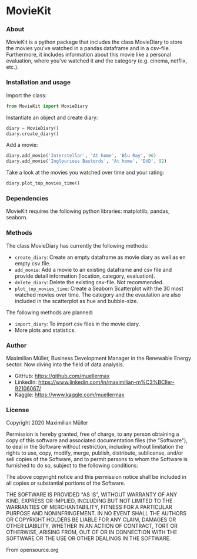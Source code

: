 # MovieKit


### About

MovieKit is a python package that includes the class MovieDiary to store the movies you've watched in a pandas dataframe 
and in a csv-file. Furthermore, it includes information about this movie like a personal evaluation, where you've 
watched it and the category (e.g. cinema, netflix, etc.). 


### Installation and usage

Import the class: 
```python
from MovieKit import MovieDiary
```
Instantiate an object and create diary: 
```python
diary = MovieDiary()
diary.create_diary()
```

Add a movie: 
```python
diary.add_movie('Interstellar', 'At home', 'Blu Ray', 96)
diary.add_movie('Inglourious Basterds', 'At home', 'DVD', 92)
```

Take a look at the movies you watched over time and your rating: 
```python
diary.plot_top_movies_time()
```


### Dependencies

MovieKit requires the following python libraries: matplotlib, pandas, seaborn. 


### Methods

The class MovieDiary has currently the following methods: 
* `create_diary`: Create an empty dataframe as movie diary as well as en empty csv file. 
* `add_movie`: Add a movie to an existing dataframe and csv file and provide detail information (location, category, 
evaluation). 
* `delete_diary`: Delete the existing csv-file. Not recommended. 
* `plot_top_movies_time`: Create a Seaborn Scatterplot with the 30 most watched movies over time. The category and the 
evaulation are also included in the scatterplot as hue and bubble-size. 

The following methods are planned: 
* `import_diary`: To import csv files in the movie diary. 
* More plots and statistics. 


### Author

Maximilian Müller, Business Development Manager in the Renewable Energy sector. Now diving into the field of data 
analysis.
* GitHub: https://github.com/muellermax
* LinkedIn: https://www.linkedin.com/in/maximilian-m%C3%BCller-92106067/
* Kaggle: https://www.kaggle.com/muellermax


### License

Copyright 2020 Maximilian Müller

Permission is hereby granted, free of charge, to any person obtaining a copy of this software and associated 
documentation files (the "Software"), to deal in the Software without restriction, including without limitation the 
rights to use, copy, modify, merge, publish, distribute, sublicense, and/or sell copies of the Software, and to permit 
persons to whom the Software is furnished to do so, subject to the following conditions:

The above copyright notice and this permission notice shall be included in all copies or substantial portions of the 
Software.

THE SOFTWARE IS PROVIDED "AS IS", WITHOUT WARRANTY OF ANY KIND, EXPRESS OR IMPLIED, INCLUDING BUT NOT LIMITED TO THE 
WARRANTIES OF MERCHANTABILITY, FITNESS FOR A PARTICULAR PURPOSE AND NONINFRINGEMENT. IN NO EVENT SHALL THE AUTHORS OR 
COPYRIGHT HOLDERS BE LIABLE FOR ANY CLAIM, DAMAGES OR OTHER LIABILITY, WHETHER IN AN ACTION OF CONTRACT, TORT OR 
OTHERWISE, ARISING FROM, OUT OF OR IN CONNECTION WITH THE SOFTWARE OR THE USE OR OTHER DEALINGS IN THE SOFTWARE.

From opensource.org


